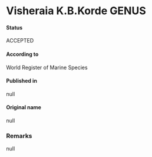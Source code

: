 # Visheraia K.B.Korde GENUS

#### Status
ACCEPTED

#### According to
World Register of Marine Species

#### Published in
null

#### Original name
null

### Remarks
null